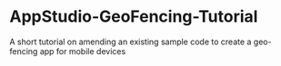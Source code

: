 # AppStudio-GeoFencing-Tutorial
A short tutorial on amending an existing sample code to create a geo-fencing app for mobile devices

